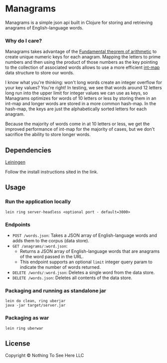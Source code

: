 # Managrams

Managrams is a simple json api built in Clojure for storing and retrieving anagrams of English-language words. 

### Why do I care?

Managrams takes advantage of the [Fundamental theorem of arithmetic](https://en.wikipedia.org/wiki/Fundamental_theorem_of_arithmetic) to create unique numeric keys for each anagram. Mapping the letters to prime numbers and then using the product of those numbers as the key pointing to the collection of associated words allows to use a more efficient [int-map](https://github.com/clojure/data.int-map) data structure to store our words.

I know what you're thinking: won't long words create an integer overflow for your key values? You're right! In testing, we see that words around 12 letters long run into the upper limit for integer values we can use as keys, so Managrams optimizes for words of 10 letters or less by storing them in an int-map and longer words are stored in a more common hash-map. In the hash-map, the keys are just the alphabetically sorted letters for each anagram.

Because the majority of words come in at 10 letters or less, we get the improved performance of int-map for the majority of cases, but we don't sacrifice the ability to store longer words.

## Dependencies

[Leiningen](https://github.com/technomancy/leiningen/blob/stable/README.md)

Follow the install instructions sited in the link.

## Usage

### Run the application locally

`lein ring server-headless <optional port - default=3000>`

### Endpoints

- `POST /words.json`: Takes a JSON array of English-language words and adds them to the corpus (data store).
- `GET /anagrams/:word.json`:
  - Returns a JSON array of English-language words that are anagrams of the word passed in the URL.
  - This endpoint supports an optional `limit` integer query param to indicate the number of words returned. 
- `DELETE /words/:word.json`: Deletes a single word from the data store.
- `DELETE /words.json`: Deletes all contents of the data store.

### Packaging and running as standalone jar

```
lein do clean, ring uberjar
java -jar target/server.jar
```

### Packaging as war

`lein ring uberwar`

## License

Copyright © Nothing To See Here LLC
